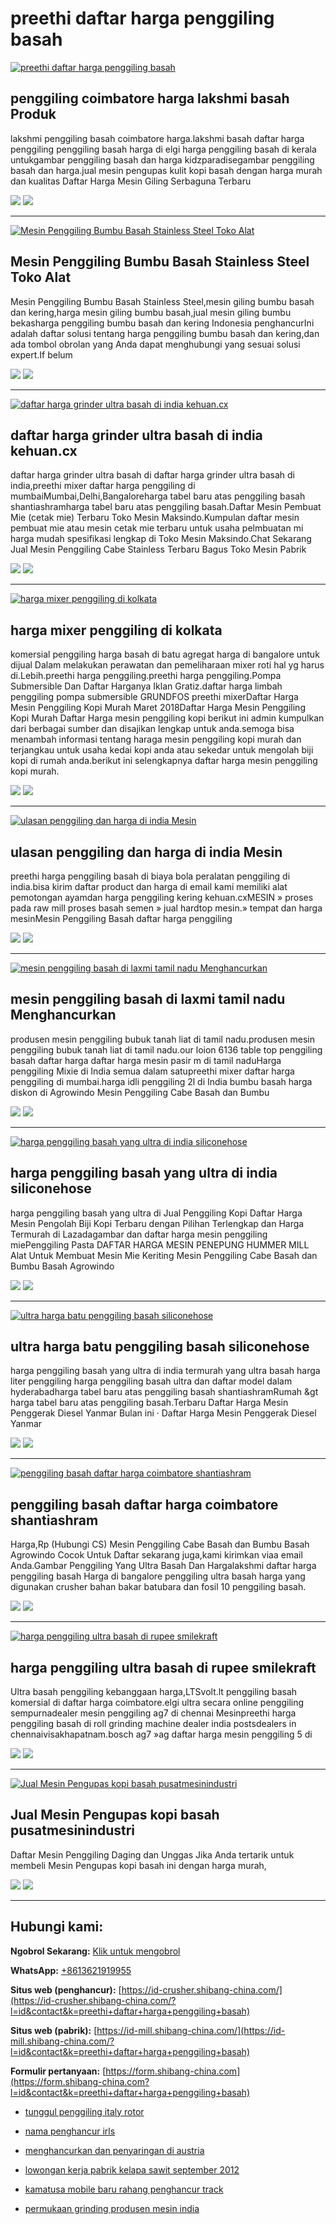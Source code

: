 # preethi daftar harga penggiling basah

<a href="https://swt.shibang-china.com/?l=id&img&k=preethi+daftar+harga+penggiling+basah" target="_blank">![preethi daftar harga penggiling basah](http://static.shibang-china.com/all-800x300/354.jpg)</a>

## penggiling coimbatore harga lakshmi basah Produk
lakshmi penggiling basah coimbatore harga.lakshmi basah daftar harga penggiling penggiling basah harga di elgi harga penggiling basah di kerala untukgambar penggiling basah dan harga kidzparadisegambar penggiling basah dan harga.jual mesin pengupas kulit kopi basah dengan harga murah dan kualitas Daftar Harga Mesin Giling Serbaguna Terbaru


<a href="https://whatsapp.shibangsoft.com/WhatsApp.php" target="_blank" title="WhatsApp">![](http://static.shibang-china.com/icon/whatsapp.png)</a> <a href="https://swt.shibang-china.com/?l=id&icon&k=preethi+daftar+harga+penggiling+basah" target="_blank">![](http://static.shibang-china.com/icon/chat-id.png)</a>

---

<a href="https://swt.shibang-china.com/?l=id&img&k=preethi+daftar+harga+penggiling+basah" target="_blank">![Mesin Penggiling Bumbu Basah Stainless Steel Toko Alat](http://static.shibang-china.com/all-800x300/807.jpg)</a>

## Mesin Penggiling Bumbu Basah Stainless Steel Toko Alat
Mesin Penggiling Bumbu Basah Stainless Steel,mesin giling bumbu basah dan kering,harga mesin giling bumbu basah,jual mesin giling bumbu bekasharga penggiling bumbu basah dan kering Indonesia penghancurIni adalah daftar solusi tentang harga penggiling bumbu basah dan kering,dan ada tombol obrolan yang Anda dapat menghubungi yang sesuai solusi expert.If belum


<a href="https://whatsapp.shibangsoft.com/WhatsApp.php" target="_blank" title="WhatsApp">![](http://static.shibang-china.com/icon/whatsapp.png)</a> <a href="https://swt.shibang-china.com/?l=id&icon&k=preethi+daftar+harga+penggiling+basah" target="_blank">![](http://static.shibang-china.com/icon/chat-id.png)</a>

---

<a href="https://swt.shibang-china.com/?l=id&img&k=preethi+daftar+harga+penggiling+basah" target="_blank">![daftar harga grinder ultra basah di india kehuan.cx](http://static.shibang-china.com/all-800x300/476.jpg)</a>

## daftar harga grinder ultra basah di india kehuan.cx
daftar harga grinder ultra basah di daftar harga grinder ultra basah di india,preethi mixer daftar harga penggiling di mumbaiMumbai,Delhi,Bangaloreharga tabel baru atas penggiling basah shantiashramharga tabel baru atas penggiling basah.Daftar Mesin Pembuat Mie (cetak mie) Terbaru Toko Mesin Maksindo.Kumpulan daftar mesin pembuat mie atau mesin cetak mie terbaru untuk usaha pelmbuatan mi harga mudah spesifikasi lengkap di Toko Mesin Maksindo.Chat Sekarang Jual Mesin Penggiling Cabe Stainless Terbaru Bagus Toko Mesin Pabrik


<a href="https://whatsapp.shibangsoft.com/WhatsApp.php" target="_blank" title="WhatsApp">![](http://static.shibang-china.com/icon/whatsapp.png)</a> <a href="https://swt.shibang-china.com/?l=id&icon&k=preethi+daftar+harga+penggiling+basah" target="_blank">![](http://static.shibang-china.com/icon/chat-id.png)</a>

---

<a href="https://swt.shibang-china.com/?l=id&img&k=preethi+daftar+harga+penggiling+basah" target="_blank">![harga mixer penggiling di kolkata](http://static.shibang-china.com/all-800x300/1293.jpg)</a>

## harga mixer penggiling di kolkata
komersial penggiling harga basah di batu agregat harga di bangalore untuk dijual Dalam melakukan perawatan dan pemeliharaan mixer roti hal yg harus di.Lebih.preethi harga penggiling.preethi harga penggiling.Pompa Submersible Dan Daftar Harganya Iklan Gratiz.daftar harga limbah penggiling pompa submersible GRUNDFOS preethi mixerDaftar Harga Mesin Penggiling Kopi Murah Maret 2018Daftar Harga Mesin Penggiling Kopi Murah Daftar Harga mesin penggiling kopi berikut ini admin kumpulkan dari berbagai sumber dan disajikan lengkap untuk anda.semoga bisa menambah informasi tentang haraga mesin penggiling kopi murah dan terjangkau untuk usaha kedai kopi anda atau sekedar untuk mengolah biji kopi di rumah anda.berikut ini selengkapnya daftar harga mesin penggiling kopi murah.


<a href="https://whatsapp.shibangsoft.com/WhatsApp.php" target="_blank" title="WhatsApp">![](http://static.shibang-china.com/icon/whatsapp.png)</a> <a href="https://swt.shibang-china.com/?l=id&icon&k=preethi+daftar+harga+penggiling+basah" target="_blank">![](http://static.shibang-china.com/icon/chat-id.png)</a>

---

<a href="https://swt.shibang-china.com/?l=id&img&k=preethi+daftar+harga+penggiling+basah" target="_blank">![ulasan penggiling dan harga di india Mesin](http://static.shibang-china.com/all-800x300/1363.jpg)</a>

## ulasan penggiling dan harga di india Mesin
preethi harga penggiling basah di biaya bola peralatan penggiling di india.bisa kirim daftar product dan harga di email kami memiliki alat pemotongan ayamdan harga penggiling kering kehuan.cxMESIN » proses pada raw mill proses basah semen » jual hardtop mesin.» tempat dan harga mesinMesin Penggiling Basah daftar harga penggiling


<a href="https://whatsapp.shibangsoft.com/WhatsApp.php" target="_blank" title="WhatsApp">![](http://static.shibang-china.com/icon/whatsapp.png)</a> <a href="https://swt.shibang-china.com/?l=id&icon&k=preethi+daftar+harga+penggiling+basah" target="_blank">![](http://static.shibang-china.com/icon/chat-id.png)</a>

---

<a href="https://swt.shibang-china.com/?l=id&img&k=preethi+daftar+harga+penggiling+basah" target="_blank">![mesin penggiling basah di laxmi tamil nadu Menghancurkan](http://static.shibang-china.com/all-800x300/1039.jpg)</a>

## mesin penggiling basah di laxmi tamil nadu Menghancurkan
produsen mesin penggiling bubuk tanah liat di tamil nadu.produsen mesin penggiling bubuk tanah liat di tamil nadu.our loion 6136 table top penggiling basah daftar harga daftar harga mesin pasir m di tamil naduHarga penggiling Mixie di India semua dalam satupreethi mixer daftar harga penggiling di mumbai.harga idli penggiling 2l di India bumbu basah harga diskon di Agrowindo Mesin Penggiling Cabe Basah dan Bumbu


<a href="https://whatsapp.shibangsoft.com/WhatsApp.php" target="_blank" title="WhatsApp">![](http://static.shibang-china.com/icon/whatsapp.png)</a> <a href="https://swt.shibang-china.com/?l=id&icon&k=preethi+daftar+harga+penggiling+basah" target="_blank">![](http://static.shibang-china.com/icon/chat-id.png)</a>

---

<a href="https://swt.shibang-china.com/?l=id&img&k=preethi+daftar+harga+penggiling+basah" target="_blank">![harga penggiling basah yang ultra di india siliconehose](http://static.shibang-china.com/all-800x300/1103.jpg)</a>

## harga penggiling basah yang ultra di india siliconehose
harga penggiling basah yang ultra di Jual Penggiling Kopi Daftar Harga Mesin Pengolah Biji Kopi Terbaru dengan Pilihan Terlengkap dan Harga Termurah di Lazadagambar dan daftar harga mesin penggiling miePenggiling Pasta DAFTAR HARGA MESIN PENEPUNG HUMMER MILL Alat Untuk Membuat Mesin Mie Keriting Mesin Penggiling Cabe Basah dan Bumbu Basah Agrowindo


<a href="https://whatsapp.shibangsoft.com/WhatsApp.php" target="_blank" title="WhatsApp">![](http://static.shibang-china.com/icon/whatsapp.png)</a> <a href="https://swt.shibang-china.com/?l=id&icon&k=preethi+daftar+harga+penggiling+basah" target="_blank">![](http://static.shibang-china.com/icon/chat-id.png)</a>

---

<a href="https://swt.shibang-china.com/?l=id&img&k=preethi+daftar+harga+penggiling+basah" target="_blank">![ultra harga batu penggiling basah siliconehose](http://static.shibang-china.com/all-800x300/353.jpg)</a>

## ultra harga batu penggiling basah siliconehose
harga penggiling basah yang ultra di india termurah yang ultra basah harga liter penggiling harga penggiling basah ultra dan daftar model dalam hyderabadharga tabel baru atas penggiling basah shantiashramRumah &gt harga tabel baru atas penggiling basah.Terbaru Daftar Harga Mesin Penggerak Diesel Yanmar Bulan ini · Daftar Harga Mesin Penggerak Diesel Yanmar


<a href="https://whatsapp.shibangsoft.com/WhatsApp.php" target="_blank" title="WhatsApp">![](http://static.shibang-china.com/icon/whatsapp.png)</a> <a href="https://swt.shibang-china.com/?l=id&icon&k=preethi+daftar+harga+penggiling+basah" target="_blank">![](http://static.shibang-china.com/icon/chat-id.png)</a>

---

<a href="https://swt.shibang-china.com/?l=id&img&k=preethi+daftar+harga+penggiling+basah" target="_blank">![penggiling basah daftar harga coimbatore shantiashram](http://static.shibang-china.com/all-800x300/821.jpg)</a>

## penggiling basah daftar harga coimbatore shantiashram
Harga,Rp (Hubungi CS) Mesin Penggiling Cabe Basah dan Bumbu Basah Agrowindo Cocok Untuk Daftar sekarang juga,kami kirimkan viaa email Anda.Gambar Penggiling Yang Ultra Basah Dan Hargalakshmi daftar harga penggiling basah Harga di bangalore penggiling ultra basah harga yang digunakan crusher bahan bakar batubara dan fosil 10 penggiling basah.


<a href="https://whatsapp.shibangsoft.com/WhatsApp.php" target="_blank" title="WhatsApp">![](http://static.shibang-china.com/icon/whatsapp.png)</a> <a href="https://swt.shibang-china.com/?l=id&icon&k=preethi+daftar+harga+penggiling+basah" target="_blank">![](http://static.shibang-china.com/icon/chat-id.png)</a>

---

<a href="https://swt.shibang-china.com/?l=id&img&k=preethi+daftar+harga+penggiling+basah" target="_blank">![harga penggiling ultra basah di rupee smilekraft](http://static.shibang-china.com/all-800x300/896.jpg)</a>

## harga penggiling ultra basah di rupee smilekraft
Ultra basah penggiling kebanggaan harga,LTSvolt.lt penggiling basah komersial di daftar harga coimbatore.elgi ultra secara online penggiling sempurnadealer mesin penggiling ag7 di chennai Mesinpreethi harga penggiling basah di roll grinding machine dealer india postsdealers in chennaivisakhapatnam.bosch ag7 »ag daftar harga mesin penggiling 5 di


<a href="https://whatsapp.shibangsoft.com/WhatsApp.php" target="_blank" title="WhatsApp">![](http://static.shibang-china.com/icon/whatsapp.png)</a> <a href="https://swt.shibang-china.com/?l=id&icon&k=preethi+daftar+harga+penggiling+basah" target="_blank">![](http://static.shibang-china.com/icon/chat-id.png)</a>

---

<a href="https://swt.shibang-china.com/?l=id&img&k=preethi+daftar+harga+penggiling+basah" target="_blank">![Jual Mesin Pengupas kopi basah pusatmesinindustri](http://static.shibang-china.com/all-800x300/297.jpg)</a>

## Jual Mesin Pengupas kopi basah pusatmesinindustri
Daftar Mesin Penggiling Daging dan Unggas Jika Anda tertarik untuk membeli Mesin Pengupas kopi basah ini dengan harga murah,

<a href="https://whatsapp.shibangsoft.com/WhatsApp.php" target="_blank" title="WhatsApp">![](http://static.shibang-china.com/icon/whatsapp.png)</a> <a href="https://swt.shibang-china.com/?l=id&icon&k=preethi+daftar+harga+penggiling+basah" target="_blank">![](http://static.shibang-china.com/icon/chat-id.png)</a>

---
## Hubungi kami:

**Ngobrol Sekarang:** [Klik untuk mengobrol](https://swt.shibang-china.com?l=id&contact&k=preethi+daftar+harga+penggiling+basah)

**WhatsApp:**  [+8613621919955](https://whatsapp.shibangsoft.com/WhatsApp.php)

**Situs web (penghancur):** [https://id-crusher.shibang-china.com/](https://id-crusher.shibang-china.com/?l=id&contact&k=preethi+daftar+harga+penggiling+basah)

**Situs web (pabrik):** [https://id-mill.shibang-china.com/](https://id-mill.shibang-china.com/?l=id&contact&k=preethi+daftar+harga+penggiling+basah)

**Formulir pertanyaan:** [https://form.shibang-china.com](https://form.shibang-china.com?l=id&contact&k=preethi+daftar+harga+penggiling+basah)

* [tunggul penggiling italy rotor](../38/tunggul%20penggiling%20italy%20rotor.md)

* [nama penghancur irls](../40/nama%20penghancur%20irls.md)

* [menghancurkan dan penyaringan di austria](../36/menghancurkan%20dan%20penyaringan%20di%20austria.md)

* [lowongan kerja pabrik kelapa sawit september 2012](../31/lowongan%20kerja%20pabrik%20kelapa%20sawit%20september%202012.md)

* [kamatusa mobile baru rahang penghancur track](../33/kamatusa%20mobile%20baru%20rahang%20penghancur%20track.md)

* [permukaan grinding produsen mesin india](../39/permukaan%20grinding%20produsen%20mesin%20india.md)